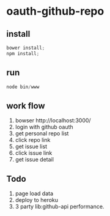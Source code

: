 oauth-github-repo
========
## install

```javascript
bower install;
npm install;
```

## run
```javascript
node bin/www
```

## work flow
1. bowser http://localhost:3000/
2. login with github oauth
3. get personal repo list
4. click repo link
5. get issue list
6. click issue link
7. get issue detail


## Todo
1. page load data
2. deploy to heroku
3. 3 party lib:github-api performance.
